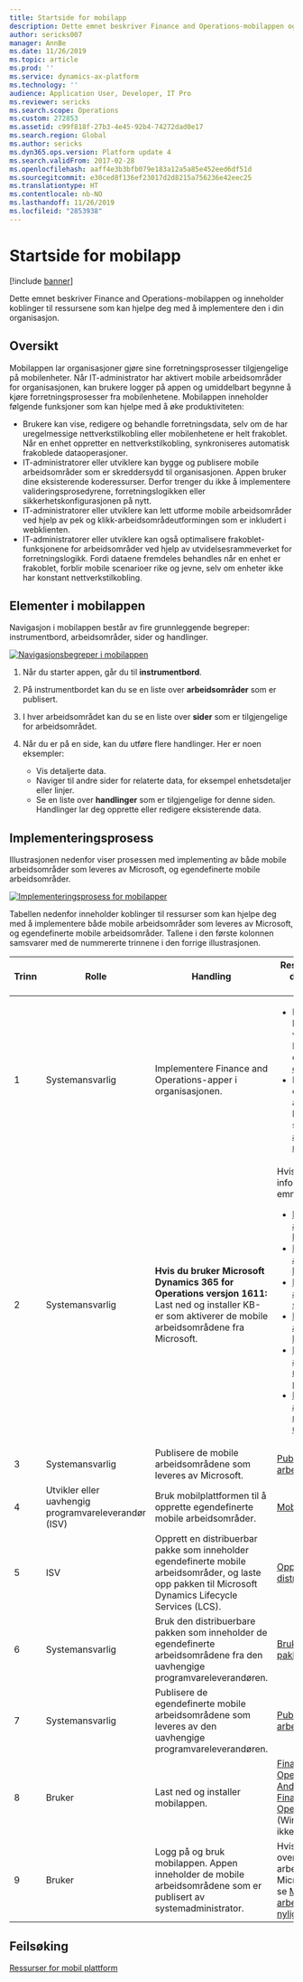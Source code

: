 ```yaml
---
title: Startside for mobilapp
description: Dette emnet beskriver Finance and Operations-mobilappen og inneholder koblinger til ressursene som kan hjelpe deg med å implementere den i din organisasjon.
author: sericks007
manager: AnnBe
ms.date: 11/26/2019
ms.topic: article
ms.prod: ''
ms.service: dynamics-ax-platform
ms.technology: ''
audience: Application User, Developer, IT Pro
ms.reviewer: sericks
ms.search.scope: Operations
ms.custom: 272853
ms.assetid: c99f818f-27b3-4e45-92b4-74272dad0e17
ms.search.region: Global
ms.author: sericks
ms.dyn365.ops.version: Platform update 4
ms.search.validFrom: 2017-02-28
ms.openlocfilehash: aaff4e3b3bfb079e183a12a5a85e452eed6df51d
ms.sourcegitcommit: e30ced8f136ef23017d2d8215a756236e42eec25
ms.translationtype: HT
ms.contentlocale: nb-NO
ms.lasthandoff: 11/26/2019
ms.locfileid: "2853938"
---
```

# <a name="mobile-app-home-page"></a>Startside for mobilapp

[!include [banner](../includes/banner.md)]

Dette emnet beskriver Finance and Operations-mobilappen og inneholder koblinger til ressursene som kan hjelpe deg med å implementere den i din organisasjon.

<a name="overview"></a>Oversikt
--------

Mobilappen lar organisasjoner gjøre sine forretningsprosesser tilgjengelige på mobilenheter. Når IT-administrator har aktivert mobile arbeidsområder for organisasjonen, kan brukere logger på appen og umiddelbart begynne å kjøre forretningsprosesser fra mobilenhetene. Mobilappen inneholder følgende funksjoner som kan hjelpe med å øke produktiviteten:

- Brukere kan vise, redigere og behandle forretningsdata, selv om de har uregelmessige nettverkstilkobling eller mobilenhetene er helt frakoblet. Når en enhet oppretter en nettverkstilkobling, synkroniseres automatisk frakoblede dataoperasjoner.
- IT-administratorer eller utviklere kan bygge og publisere mobile arbeidsområder som er skreddersydd til organisasjonen. Appen bruker dine eksisterende koderessurser. Derfor trenger du ikke å implementere valideringsprosedyrene, forretningslogikken eller sikkerhetskonfigurasjonen på nytt.
- IT-administratorer eller utviklere kan lett utforme mobile arbeidsområder ved hjelp av pek og klikk-arbeidsområdeutformingen som er inkludert i webklienten.
- IT-administratorer eller utviklere kan også optimalisere frakoblet-funksjonene for arbeidsområder ved hjelp av utvidelsesrammeverket for forretningslogikk. Fordi dataene fremdeles behandles når en enhet er frakoblet, forblir mobile scenarioer rike og jevne, selv om enheter ikke har konstant nettverkstilkobling.

## <a name="elements-of-the-mobile-app"></a>Elementer i mobilappen
Navigasjon i mobilappen består av fire grunnleggende begreper: instrumentbord, arbeidsområder, sider og handlinger. 

[![Navigasjonsbegreper i mobilappen](./media/mobilephoneapp1-1024x536.png)](./media/mobilephoneapp1.png)

1. Når du starter appen, går du til **instrumentbord**.
2. På instrumentbordet kan du se en liste over **arbeidsområder** som er publisert.
3. I hver arbeidsområdet kan du se en liste over **sider** som er tilgjengelige for arbeidsområdet.
4. Når du er på en side, kan du utføre flere handlinger. Her er noen eksempler:

    - Vis detaljerte data.
    - Naviger til andre sider for relaterte data, for eksempel enhetsdetaljer eller linjer.
    - Se en liste over **handlinger** som er tilgjengelige for denne siden. Handlinger lar deg opprette eller redigere eksisterende data.

## <a name="implementation-process"></a>Implementeringsprosess
Illustrasjonen nedenfor viser prosessen med implementing av både mobile arbeidsområder som leveres av Microsoft, og egendefinerte mobile arbeidsområder. 

[![Implementeringsprosess for mobilapper](./media/Mobile-implementation-process-5.png)](./media/Mobile-implementation-process-5.png)

Tabellen nedenfor inneholder koblinger til ressurser som kan hjelpe deg med å implementere både mobile arbeidsområder som leveres av Microsoft, og egendefinerte mobile arbeidsområder. Tallene i den første kolonnen samsvarer med de nummererte trinnene i den forrige illustrasjonen.

<table>
<colgroup>
<col width="25%" />
<col width="25%" />
<col width="25%" />
<col width="25%" />
</colgroup>
<thead>
<tr class="header">
<th>Trinn</th>
<th>Rolle</th>
<th>Handling</th>
<th>Ressurser som hjelper deg med å fullføre handlingen</th>
</tr>
</thead>
<tbody>
<tr class="odd">
<td>1</td>
<td>Systemansvarlig</td>
<td>Implementere Finance and Operations-apper i organisasjonen.</td>
<td><ul><li>Hvis du ennå ikke har distribuert en versjon av Microsoft Dynamics 365, kan du se <a href="../deployment/deploy-demo-environment.md">Distribuere et demomiljø</a>.</li><li>Hvis du vil se en oversikt over mobile arbeidsområder som kan brukes, kan du se <a href="mobile-workspaces-released.md">Mobile arbeidsområder som nylig er utgitt</a>.</li></ul></td>
</tr>
<tr class="even">
<td>2</td>
<td>Systemansvarlig</td>
<td><strong>Hvis du bruker Microsoft Dynamics 365 for Operations versjon 1611:</strong> Last ned og installer KB-er som aktiverer de mobile arbeidsområdene fra Microsoft.</td>
<td>Hvis du vil ha mer informasjon, se følgende emner:
<ul>

<li><a href="../../../finance/cost-accounting/cost-controlling-mobile-workspace.md">Mobile arbeidsområder for kostnadskontroll</a></li>
<li><a href="../../../supply-chain/inventory/inventory-on-hand-mobile-workspace.md">Mobilt arbeidsområde for lagerbeholdning</a></li>
<li><a href="../../../supply-chain/sales-marketing/sales-orders-mobile-workspace.md">Mobile arbeidsområder for salgsordrer</a></li>
<li><a href="../../../supply-chain/procurement/vendor-collaboration-mobile-workspace.md">Mobilt arbeidsområde for leverandørsamarbeid</a></li>
<li><a href="../../../finance/project-management/project-time-entry-mobile-workspace.md">Mobilt arbeidsområde for registrering av prosjekttid</a></li>
<li><a href="../../../finance/expense-management/expense-management-mobile-workspace.md">Mobilt arbeidsområde for reiseregninger og utlegg</a></li>

</ul></td>
</tr>
<tr class="odd">
<td>3</td>
<td>Systemansvarlig</td>
<td>Publisere de mobile arbeidsområdene som leveres av Microsoft.</td>
<td><a href="publish-mobile-workspace.md">Publisere mobile arbeidsområder</a>
</td>
</tr>
<tr class="even">
<td>4</td>
<td>Utvikler eller uavhengig programvareleverandør (ISV)</td>
<td>Bruk mobilplattformen til å opprette egendefinerte mobile arbeidsområder.</td>
<td><a href="platform/mobile-platform-home-page.md">Mobil plattform</a></td>
</tr>
<tr class="odd">
<td>5</td>
<td>ISV</td>
<td>Opprett en distribuerbar pakke som inneholder egendefinerte mobile arbeidsområder, og laste opp pakken til Microsoft Dynamics Lifecycle Services (LCS).</td>
<td><a href="../deployment/create-apply-deployable-package.md">Opprette en distribuerbar pakke</a></td>
</tr>
<tr class="even">
<td>6</td>
<td>Systemansvarlig</td>
<td>Bruk den distribuerbare pakken som inneholder de egendefinerte arbeidsområdene fra den uavhengige programvareleverandøren.</td>
<td><a href="../deployment/apply-deployable-package-system.md">Bruke en distribuerbar pakke</a></td>
</tr>
<tr class="odd">
<td>7</td>
<td>Systemansvarlig</td>
<td>Publisere de egendefinerte mobile arbeidsområdene som leveres av den uavhengige programvareleverandøren.</td>
<td><a href="publish-mobile-workspace.md">Publisere et mobilt arbeidsområde</a></td>
</tr>
<tr class="even">
<td>8</td>
<td>Bruker</td>
<td>Last ned og installer mobilappen.</td>
<td>
<a href="https://go.microsoft.com/fwlink/?linkid=850662">Finance and Operations-app for Android</a><BR/>
<a href="https://go.microsoft.com/fwlink/?linkid=850663">Finance and Operations-app for iOS</a><BR/>
(Windows Phone støttes ikke)
</td>
</tr>
<tr class="odd">
<td>9</td>
<td>Bruker</td>
<td>Logg på og bruk mobilappen. Appen inneholder de mobile arbeidsområdene som er publisert av systemadministrator.</td>
<td>Hvis du vil se en oversikt over mobile arbeidsområder som Microsoft leverer, kan du se <a href="mobile-workspaces-released.md">Mobile arbeidsområder som nylig er utgitt</a>.
</td>
</tr>
</tbody>
</table>

## <a name="troubleshooting"></a>Feilsøking
[Ressurser for mobil plattform](platform/mobile-platform-home-page.md#troubleshooting-the-app)

